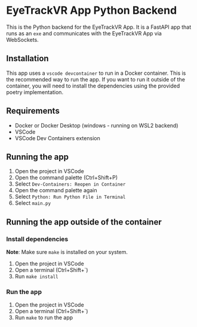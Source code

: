 # EyeTrackVR App Python Backend

This is the Python backend for the EyeTrackVR App. It is a FastAPI app that runs as an `exe` and communicates with the EyeTrackVR App via WebSockets.

## Installation

This app uses a `vscode devcontainer` to run in a Docker container. This is the recommended way to run the app. If you want to run it outside of the container, you will need to install the dependencies using the provided poetry implementation.

## Requirements

- Docker or Docker Desktop (windows - running on WSL2 backend)
- VSCode
- VSCode Dev Containers extension

## Running the app

1. Open the project in VSCode
2. Open the command palette (Ctrl+Shift+P)
3. Select `Dev-Containers: Reopen in Container`
4. Open the command palette again
5. Select `Python: Run Python File in Terminal`
6. Select `main.py`

## Running the app outside of the container

### Install dependencies

**Note**: Make sure `make` is installed on your system.

1. Open the project in VSCode
2. Open a terminal (Ctrl+Shift+`)
3. Run `make install`

### Run the app

1. Open the project in VSCode
2. Open a terminal (Ctrl+Shift+`)
3. Run `make` to run the app
